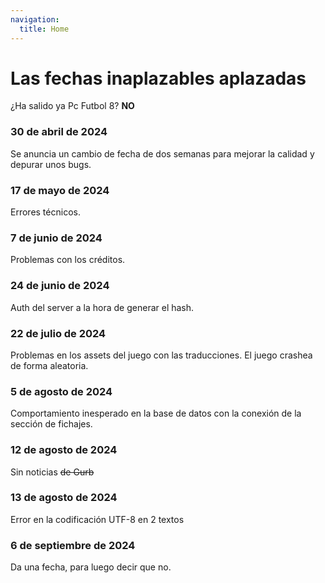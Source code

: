 ```yaml
---
navigation:
  title: Home
---
```


# Las fechas inaplazables aplazadas

¿Ha salido ya Pc Futbol 8? **NO**

### 30 de abril de 2024

Se anuncia un cambio de fecha de dos semanas para mejorar la calidad y depurar unos bugs.

### 17 de mayo de 2024

Errores técnicos.

### 7 de junio de 2024

Problemas con los créditos.

### 24 de junio de 2024

Auth del server a la hora de generar el hash.

### 22 de julio de 2024

Problemas en los assets del juego con las traducciones. El juego crashea de forma aleatoria.

### 5 de agosto de 2024

Comportamiento inesperado en la base de datos con la conexión de la sección de fichajes.

### 12 de agosto de 2024

Sin noticias ~~de Gurb~~

### 13 de agosto de 2024

Error en la codificación UTF-8 en 2 textos

### 6 de septiembre de 2024

Da una fecha, para luego decir que no.
